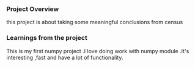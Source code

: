 ### Project Overview

 this project is about taking some meaningful conclusions from census


### Learnings from the project

 This is my first numpy project .I love doing work with numpy module .It's interesting ,fast and have a lot of functionality.


